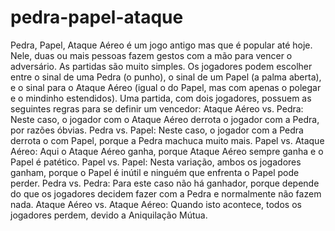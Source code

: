 # pedra-papel-ataque
Pedra, Papel, Ataque Aéreo é um jogo antigo mas que é popular até hoje. Nele, duas ou mais pessoas fazem gestos com a mão para vencer o adversário.   As partidas são muito simples. Os jogadores podem escolher entre o sinal de uma Pedra (o punho), o sinal de um Papel (a palma aberta), e o sinal para o Ataque Aéreo (igual o do Papel, mas com apenas o polegar e o mindinho estendidos).  Uma partida, com dois jogadores, possuem as seguintes regras para se definir um vencedor:  Ataque Aéreo vs. Pedra: Neste caso, o jogador com o Ataque Aéreo derrota o jogador com a Pedra, por razões óbvias. Pedra vs. Papel: Neste caso, o jogador com a Pedra derrota o com Papel, porque a Pedra machuca muito mais. Papel vs. Ataque Aéreo: Aqui o Ataque Aéreo ganha, porque Ataque Aéreo sempre ganha e o Papel é patético. Papel vs. Papel: Nesta variação, ambos os jogadores ganham, porque o Papel é inútil e ninguém que enfrenta o Papel pode perder. Pedra vs. Pedra: Para este caso não há ganhador, porque depende do que os jogadores decidem fazer com a Pedra e normalmente não fazem nada. Ataque Aéreo vs. Ataque Aéreo: Quando isto acontece, todos os jogadores perdem, devido a Aniquilação Mútua.
